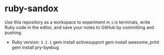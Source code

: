 # ruby-sandox

Use this repository as a workspace to experiment in `irb` terminals, write Ruby code in the editor, and save your notes to GitHub by committing and pushing.

- Ruby version: `3.2.1`
gem install activesupport
gem install awesome_print
gem install pry-byebug
